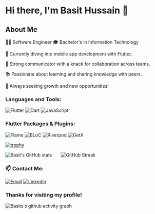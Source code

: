 # Hi there, I'm Basit Hussain 👋

## About Me
👨‍💻 Software Engineer
🎓 Bachelor's in Information Technology

🚀 Currently diving into mobile app development with Flutter.

🤝 Strong communicator with a knack for collaboration across teams.

📚 Passionate about learning and sharing knowledge with peers.

🌱 Always seeking growth and new opportunities!

### Languages and Tools:
![Flutter](https://img.shields.io/badge/Flutter-02569B?style=flat-square&logo=flutter&logoColor=white)
![Dart](https://img.shields.io/badge/Dart-0175C2?style=flat-square&logo=dart&logoColor=white)
![JavaScript](https://img.shields.io/badge/JavaScript-F7DF1E?style=flat-square&logo=javascript&logoColor=black)

### Flutter Packages & Plugins:
![Flame](https://img.shields.io/badge/Flame-EE1E46?style=flat-square&color=EE1E46)
![BLoC](https://img.shields.io/badge/BLoC-0091EA?style=flat-square&color=0091EA)
![Riverpod](https://img.shields.io/badge/Riverpod-42A5F5?style=flat-square&color=42A5F5)
![GetX](https://img.shields.io/badge/GetX-87CEEB?style=flat-square&color=87CEEB)

[![trophy](https://github-profile-trophy.vercel.app/?username=basit-h&theme=onedark)](https://github.com/ryo-ma/github-profile-trophy)

![Basit's GitHub stats](https://github-readme-stats.vercel.app/api?username=basit-h&show_icons=true&theme=gruvbox)  &nbsp;&nbsp; &nbsp;&nbsp;  ![GitHub Streak](https://github-readme-streak-stats.herokuapp.com/?user=basit-h&theme=gruvbox)

### 📫 Contact Me:
[![Email](https://img.shields.io/badge/Email-D14836?style=flat-square&logo=gmail&logoColor=white)](mailto:basit.hussain47@gmail.com)
[![LinkedIn](https://img.shields.io/badge/LinkedIn-0077B5?style=flat-square&logo=linkedin&logoColor=white)](https://www.linkedin.com/in/basit-hussain-/)


### Thanks for visiting my profile!
![Basits's github activity graph](https://github-readme-activity-graph.vercel.app/graph?username=basit-h&theme=gruvbox)
